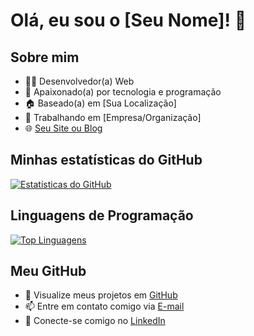 # Olá, eu sou o [Seu Nome]! 👋

## Sobre mim

- 👩‍💻 Desenvolvedor(a) Web
- 🌱 Apaixonado(a) por tecnologia e programação
- 🏠 Baseado(a) em [Sua Localização]
- 💼 Trabalhando em [Empresa/Organização]
- 🌐 [Seu Site ou Blog](https://example.com)

## Minhas estatísticas do GitHub

[![Estatísticas do GitHub](https://github-readme-stats.vercel.app/api?username=alvserika&show_icons=true&theme=nightowl)](https://github.com/anuraghazra/github-readme-stats)

## Linguagens de Programação

[![Top Linguagens](https://github-readme-stats.vercel.app/api/top-langs/?username=alvserika&layout=compact&theme=nightowl)](https://github.com/anuraghazra/github-readme-stats)

## Meu GitHub

- 📝 Visualize meus projetos em [GitHub](https://github.com/alvserika)
- 📫 Entre em contato comigo via [E-mail](mailto:seuemail@example.com)
- 💼 Conecte-se comigo no [LinkedIn](https://www.linkedin.com/in/seuperfil/)
